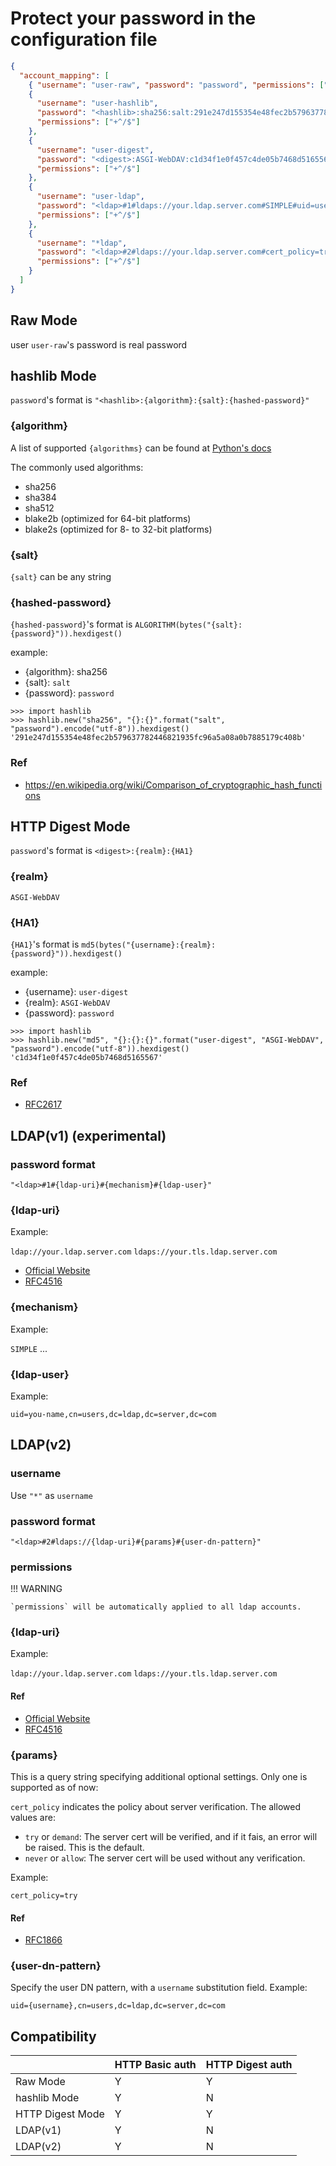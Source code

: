 # Protect your password in the configuration file

```json
{
  "account_mapping": [
    { "username": "user-raw", "password": "password", "permissions": ["+"] },
    {
      "username": "user-hashlib",
      "password": "<hashlib>:sha256:salt:291e247d155354e48fec2b579637782446821935fc96a5a08a0b7885179c408b",
      "permissions": ["+^/$"]
    },
    {
      "username": "user-digest",
      "password": "<digest>:ASGI-WebDAV:c1d34f1e0f457c4de05b7468d5165567",
      "permissions": ["+^/$"]
    },
    {
      "username": "user-ldap",
      "password": "<ldap>#1#ldaps://your.ldap.server.com#SIMPLE#uid=user-ldap,cn=users,dc=your.ldap.server.com",
      "permissions": ["+^/$"]
    },
    {
      "username": "*ldap",
      "password": "<ldap>#2#ldaps://your.ldap.server.com#cert_policy=try#uid={username},cn=users,dc=your.ldap.server.com",
      "permissions": ["+^/$"]
    }
  ]
}
```

## Raw Mode

user `user-raw`'s password is real password

## hashlib Mode

`password`'s format is `"<hashlib>:{algorithm}:{salt}:{hashed-password}"`

### {algorithm}

A list of supported `{algorithms}` can be found at [Python's docs](https://docs.python.org/3.10/library/hashlib.html)

The commonly used algorithms:

- sha256
- sha384
- sha512
- blake2b (optimized for 64-bit platforms)
- blake2s (optimized for 8- to 32-bit platforms)

### {salt}

`{salt}` can be any string

### {hashed-password}

`{hashed-password}`'s format is `ALGORITHM(bytes("{salt}:{password}")).hexdigest()`

example:

- {algorithm}: sha256
- {salt}: `salt`
- {password}: `password`

```text
>>> import hashlib
>>> hashlib.new("sha256", "{}:{}".format("salt", "password").encode("utf-8")).hexdigest()
'291e247d155354e48fec2b579637782446821935fc96a5a08a0b7885179c408b'
```

### Ref

- <https://en.wikipedia.org/wiki/Comparison_of_cryptographic_hash_functions>

## HTTP Digest Mode

`password`'s format is `<digest>:{realm}:{HA1}`

### {realm}

`ASGI-WebDAV`

### {HA1}

`{HA1}`'s format is `md5(bytes("{username}:{realm}:{password}")).hexdigest()`

example:

- {username}: `user-digest`
- {realm}: `ASGI-WebDAV`
- {password}: `password`

```text
>>> import hashlib
>>> hashlib.new("md5", "{}:{}:{}".format("user-digest", "ASGI-WebDAV", "password").encode("utf-8")).hexdigest()
'c1d34f1e0f457c4de05b7468d5165567'
```

### Ref

- [RFC2617](https://datatracker.ietf.org/doc/html/rfc2617)

## LDAP(v1) (experimental)

### password format

```text
"<ldap>#1#{ldap-uri}#{mechanism}#{ldap-user}"
```

### {ldap-uri}

Example:

`ldap://your.ldap.server.com` `ldaps://your.tls.ldap.server.com`

- [Official Website](https://ldap.com/ldap-urls/)
- [RFC4516](https://docs.ldap.com/specs/rfc4516.txt)

### {mechanism}

Example:

`SIMPLE` ...

### {ldap-user}

Example:

`uid=you-name,cn=users,dc=ldap,dc=server,dc=com`

## LDAP(v2)

### username

Use `"*"` as `username`

### password format

```text
"<ldap>#2#ldaps://{ldap-uri}#{params}#{user-dn-pattern}"
```

### permissions

!!! WARNING

    `permissions` will be automatically applied to all ldap accounts.

### {ldap-uri}

Example:

`ldap://your.ldap.server.com` `ldaps://your.tls.ldap.server.com`

#### Ref

- [Official Website](https://ldap.com/ldap-urls/)
- [RFC4516](https://docs.ldap.com/specs/rfc4516.txt)

### {params}

This is a query string specifying additional optional settings. Only one is supported as of now:

`cert_policy` indicates the policy about server verification. The allowed values are:

- `try` or `demand`: The server cert will be verified, and if it fais, an error will be raised. This is the default.
- `never` or `allow`: The server cert will be used without any verification.

Example:

`cert_policy=try`

#### Ref

- [RFC1866](https://datatracker.ietf.org/doc/html/rfc1866)

### {user-dn-pattern}

Specify the user DN pattern, with a `username` substitution field. Example:

`uid={username},cn=users,dc=ldap,dc=server,dc=com`

## Compatibility

|                  | HTTP Basic auth | HTTP Digest auth |
| ---------------- | --------------- | ---------------- |
| Raw Mode         | Y               | Y                |
| hashlib Mode     | Y               | N                |
| HTTP Digest Mode | Y               | Y                |
| LDAP(v1)         | Y               | N                |
| LDAP(v2)         | Y               | N                |

